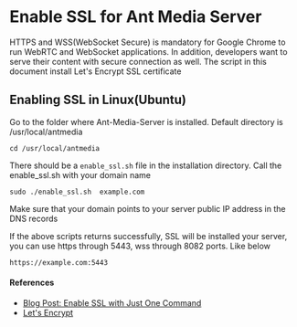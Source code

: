 # Enable SSL for Ant Media Server

HTTPS and WSS(WebSocket Secure) is mandatory for Google Chrome to run WebRTC and WebSocket applications.
In addition, developers want to serve their content with secure connection as well. The script in this document
install Let's Encrypt SSL certificate


## Enabling SSL in Linux(Ubuntu)

Go to the folder where Ant-Media-Server is installed. Default directory is /usr/local/antmedia

```
cd /usr/local/antmedia
```

There should be a `enable_ssl.sh` file in the installation directory. 
Call the enable_ssl.sh with your domain name

```
sudo ./enable_ssl.sh  example.com
```

Make sure that your domain points to your server public IP address in the DNS records 

If the above scripts returns successfully, SSL will be installed your server, 
you can use https through 5443, wss through 8082 ports. Like below

```
https://example.com:5443
```



#### References
- [Blog Post: Enable SSL with Just One Command](https://antmedia.io/enable-ssl-on-ant-media-server/)
- [Let's Encrypt](https://letsencrypt.org/)




